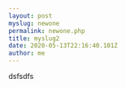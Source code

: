 ```yaml
---
layout: post
myslug: newone
permalink: newone.php
title: myslug2
date: 2020-05-13T22:16:40.101Z
author: me
---
```

dsfsdfs